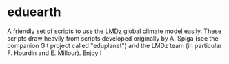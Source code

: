 # eduearth
A friendly set of scripts to use the LMDz global climate model easily.
These scripts draw heavily from scripts developed originally by A. Spiga (see the companion Git 
project called "eduplanet") and the LMDz team (in particular F. Hourdin and E. Millour).
Enjoy !
